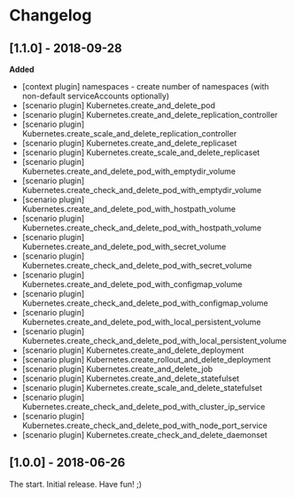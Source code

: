 # Changelog

<!-- 
  Changelogs are for humans, not machines. The end users of Rally project are
  human beings who care about what's is changing, why and how it affects them.
  Please leave these notes as much as possible human oriented.

  Each release can use the next sections:
   - **Added** for new features.
   - **Changed** for changes in existing functionality.
   - **Deprecated** for soon-to-be removed features/plugins.
   - **Removed** for now removed features/plugins.
   - **Fixed** for any bug fixes.

  Release notes for existing releases are MUTABLE! If there is something that
  was missed or can be improved, feel free to change it!
 
-->

## [1.1.0] - 2018-09-28

**Added**

* [context plugin] namespaces - create number of namespaces (with
  non-default serviceAccounts optionally)
* [scenario plugin] Kubernetes.create_and_delete_pod
* [scenario plugin] Kubernetes.create_and_delete_replication_controller
* [scenario plugin] Kubernetes.create_scale_and_delete_replication_controller
* [scenario plugin] Kubernetes.create_and_delete_replicaset
* [scenario plugin] Kubernetes.create_scale_and_delete_replicaset
* [scenario plugin] Kubernetes.create_and_delete_pod_with_emptydir_volume
* [scenario plugin] Kubernetes.create_check_and_delete_pod_with_emptydir_volume
* [scenario plugin] Kubernetes.create_and_delete_pod_with_hostpath_volume
* [scenario plugin] Kubernetes.create_check_and_delete_pod_with_hostpath_volume
* [scenario plugin] Kubernetes.create_and_delete_pod_with_secret_volume
* [scenario plugin] Kubernetes.create_check_and_delete_pod_with_secret_volume
* [scenario plugin] Kubernetes.create_and_delete_pod_with_configmap_volume
* [scenario plugin] Kubernetes.create_check_and_delete_pod_with_configmap_volume
* [scenario plugin] Kubernetes.create_and_delete_pod_with_local_persistent_volume
* [scenario plugin] Kubernetes.create_check_and_delete_pod_with_local_persistent_volume
* [scenario plugin] Kubernetes.create_and_delete_deployment
* [scenario plugin] Kubernetes.create_rollout_and_delete_deployment
* [scenario plugin] Kubernetes.create_and_delete_job
* [scenario plugin] Kubernetes.create_and_delete_statefulset
* [scenario plugin] Kubernetes.create_scale_and_delete_statefulset
* [scenario plugin] Kubernetes.create_check_and_delete_pod_with_cluster_ip_service
* [scenario plugin] Kubernetes.create_check_and_delete_pod_with_node_port_service
* [scenario plugin] Kubernetes.create_check_and_delete_daemonset

## [1.0.0] - 2018-06-26

The start. Initial release. Have fun! ;)
